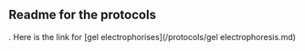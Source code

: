 ## Readme for the protocols
.
Here is the link for [gel electrophorises](/protocols/gel electrophoresis.md)
